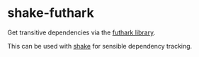 # shake-futhark

Get transitive dependencies via the [futhark
library](http://hackage.haskell.org/package/futhark).

This can be used with [shake](https://shakebuild.com/) for sensible dependency
tracking.
